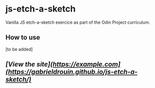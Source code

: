 # js-etch-a-sketch
Vanilla JS etch-a-sketch exercice as part of the Odin Project curriculum.

## How to use

[to be added]

## _[View the site](https://example.com](https://gabrieldrouin.github.io/js-etch-a-sketch/)_

